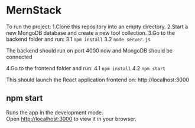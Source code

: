 # MernStack
To run the project:
1.Clone this repository into an empty directory.
2.Start a new MongoDB database and create a new tool collection.
3.Go to the backend folder and run:
  3.1 `npm install`
  3.2 `node server.js`

The backend should run on port 4000 now and MongoDB should be connected

4.Go to the frontend folder and run:
  4.1 `npm install`
  4.2 `npm start`

This should launch the React application frontend on: http://localhost:3000


## npm start
Runs the app in the development mode.\
Open [http://localhost:3000](http://localhost:3000) to view it in your browser.






